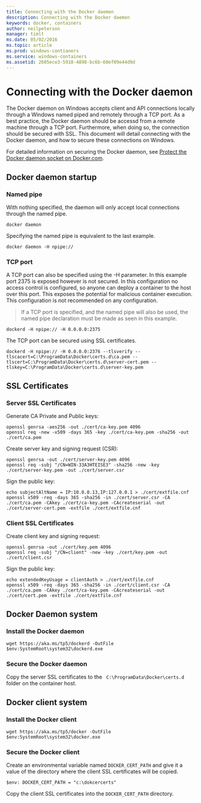```yaml
---
title: Connecting with the Docker daemon
description: Connecting with the Docker daemon
keywords: docker, containers
author: neilpeterson
manager: timlt
ms.date: 05/02/2016
ms.topic: article
ms.prod: windows-contianers
ms.service: windows-containers
ms.assetid: 2605ece3-5918-4898-bc6b-60ef09e44d9d
---
```


# Connecting with the Docker daemon

The Docker daemon on Windows accepts client and API connections locally through a Windows named piped and remotely through a TCP port. As a best practice, the Docker daemon should be accessd from a remote machine through a TCP port. Furthermore, when doing so, the connection should be secured with SSL. This document will detail connecting with the Docker daemon, and how to secure these connections on Windows.

For detailed information on securing the Docker daemon, see [Protect the Docker daemon socket on Docker.com](https://docs.docker.com/engine/security/https/).


## Docker daemon startup

### Named pipe

With nothing specified, the daemon will only accept local connections through the named pipe.

```none
docker daemon
```

Specifying the named pipe is equivalent to the last example.

```none
docker daemon -H npipe:// 
```

### TCP port

A TCP port can also be specified using the -H parameter. In this example port 2375 is exposed however is not secured. In this configuration no access control is configured, so anyone can deploy a container to the host over this port. This exposes the potential for malicious container execution. This configuration is not recommended on any configuration. 

> If a TCP port is specified, and the named pipe will also be used, the named pipe declaration must be made as seen in this example.

```
dockerd -H npipe:// -H 0.0.0.0:2375
```

The TCP port can be secured using SSL certificates.

```none
dockerd -H npipe:// -H 0.0.0.0:2376 --tlsverify --tlscacert=C:\ProgramData\Docker\certs.d\ca.pem --tlscert=C:\ProgramData\Docker\certs.d\server-cert.pem --tlskey=C:\ProgramData\Docker\certs.d\server-key.pem
```

## SSL Certificates

### Server SSL Certificates

Generate CA Private and Public keys:

	openssl genrsa -aes256 -out ./cert/ca-key.pem 4096
	openssl req -new -x509 -days 365 -key ./cert/ca-key.pem -sha256 -out ./cert/ca.pem

Create server key and signing request (CSR):

	openssl genrsa -out ./cert/server-key.pem 4096
	openssl req -subj "/CN=WIN-33A3HTEISE3" -sha256 -new -key ./cert/server-key.pem -out ./cert/server.csr

Sign the public key:

	echo subjectAltName = IP:10.0.0.13,IP:127.0.0.1 > ./cert/extfile.cnf
	openssl x509 -req -days 365 -sha256 -in ./cert/server.csr -CA ./cert/ca.pem -CAkey ./cert/ca-key.pem -CAcreateserial -out ./cert/server-cert.pem -extfile ./cert/extfile.cnf
    
### Client SSL Certificates

Create client key and signing request:

	openssl genrsa -out ./cert/key.pem 4096
	openssl req -subj "/CN=client" -new -key ./cert/key.pem -out ./cert/client.csr
	
Sign the public key:

	echo extendedKeyUsage = clientAuth > ./cert/extfile.cnf
	openssl x509 -req -days 365 -sha256 -in ./cert/client.csr -CA ./cert/ca.pem -CAkey ./cert/ca-key.pem -CAcreateserial -out ./cert/cert.pem -extfile ./cert/extfile.cnf


## Docker Daemon system

### Install the Docker daemon

```none
wget https://aka.ms/tp5/dockerd -OutFile $env:SystemRoot\system32\dockerd.exe
```

### Secure the Docker daemon

Copy the server SSL certificates to the ` C:\ProgramData\Docker\certs.d` folder on the container host.

## Docker client system

### Install the Docker client

```none
wget https://aka.ms/tp5/docker -OutFile $env:SystemRoot\system32\docker.exe
```

### Secure the Docker client

Create an environmental variable named `DOCKER_CERT_PATH` and give it a value of the directory where the client SSL certificates will be copied.
```none
$env: DOCKER_CERT_PATH = "c:\dokcercerts"
```
Copy the client SSL certificates into the `DOCKER_CERT_PATH` directory.

